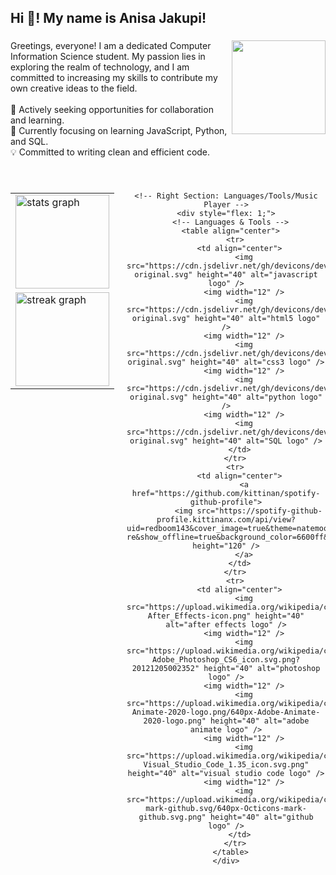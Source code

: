 <h2 align="left">Hi 👋! My name is Anisa Jakupi!</h2>

###

<img align="right" height="150" src="https://i.pinimg.com/564x/a6/dd/50/a6dd501a5fee04cd8e23e91e71f641f2.jpg"  />

###

<p align="left">Greetings, everyone! I am a dedicated Computer Information Science student. My passion lies in exploring the realm of technology, and I am committed to increasing my skills to contribute my own creative ideas to the field.<br><br>🚀 Actively seeking opportunities for collaboration and learning.<br>🌱 Currently focusing on learning JavaScript, Python, and SQL.<br>💡 Committed to writing clean and efficient code.<br>

###

<br clear="both">

<!-- Flexbox Layout: GitHub Stats Left, Languages/Tools/Player Right -->
<div align="center">
  <div style="display: flex; justify-content: space-between; align-items: flex-start; width: 100%;">
    <!-- Left Section: GitHub Stats -->
    <div style="flex: 1; padding-right: 20px;">
      <table>
        <tr>
          <td>
            <img src="https://github-readme-stats.vercel.app/api?username=AnisaAJ&hide_title=false&hide_rank=false&show_icons=true&include_all_commits=true&count_private=true&disable_animations=false&theme=shades-of-purple&locale=en&hide_border=false" height="150" alt="stats graph" />
          </td>
        </tr>
        <tr>
          <td>
            <img src="https://streak-stats.demolab.com?user=AnisaAJ&locale=en&mode=daily&theme=shades-of-purple&hide_border=false&border_radius=5" height="150" alt="streak graph" />
          </td>
        </tr>
      </table>
    </div>
    
    <!-- Right Section: Languages/Tools/Music Player -->
    <div style="flex: 1;">
      <!-- Languages & Tools -->
      <table align="center">
        <tr>
          <td align="center">
            <img src="https://cdn.jsdelivr.net/gh/devicons/devicon/icons/javascript/javascript-original.svg" height="40" alt="javascript logo" />
            <img width="12" />
            <img src="https://cdn.jsdelivr.net/gh/devicons/devicon/icons/html5/html5-original.svg" height="40" alt="html5 logo" />
            <img width="12" />
            <img src="https://cdn.jsdelivr.net/gh/devicons/devicon/icons/css3/css3-original.svg" height="40" alt="css3 logo" />
            <img width="12" />
            <img src="https://cdn.jsdelivr.net/gh/devicons/devicon/icons/python/python-original.svg" height="40" alt="python logo" />
            <img width="12" />
            <img src="https://cdn.jsdelivr.net/gh/devicons/devicon/icons/mysql/mysql-original.svg" height="40" alt="SQL logo" />
          </td>
        </tr>
        <tr>
          <td align="center">
            <a href="https://github.com/kittinan/spotify-github-profile">
              <img src="https://spotify-github-profile.kittinanx.com/api/view?uid=redboom143&cover_image=true&theme=natemoo-re&show_offline=true&background_color=6600ff&interchange=true&bar_color=c800ff&bar_color_cover=false" height="120" />
            </a>
          </td>
        </tr>
        <tr>
          <td align="center">
            <img src="https://upload.wikimedia.org/wikipedia/commons/1/10/Adobe-After_Effects-icon.png" height="40" alt="after effects logo" />
            <img width="12" />
            <img src="https://upload.wikimedia.org/wikipedia/commons/thumb/9/92/Adobe_Photoshop_CS6_icon.svg/1024px-Adobe_Photoshop_CS6_icon.svg.png?20121205002352" height="40" alt="photoshop logo" />
            <img width="12" />
            <img src="https://upload.wikimedia.org/wikipedia/commons/thumb/d/db/Adobe-Animate-2020-logo.png/640px-Adobe-Animate-2020-logo.png" height="40" alt="adobe animate logo" />
            <img width="12" />
            <img src="https://upload.wikimedia.org/wikipedia/commons/thumb/9/9a/Visual_Studio_Code_1.35_icon.svg/640px-Visual_Studio_Code_1.35_icon.svg.png" height="40" alt="visual studio code logo" />
            <img width="12" />
            <img src="https://upload.wikimedia.org/wikipedia/commons/thumb/9/91/Octicons-mark-github.svg/640px-Octicons-mark-github.svg.png" height="40" alt="github logo" />
          </td>
        </tr>
      </table>
    </div>
  </div>
</div>
